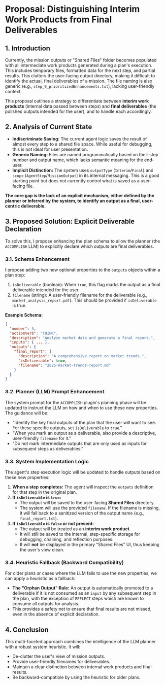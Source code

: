 # Proposal: Distinguishing Interim Work Products from Final Deliverables

## 1. Introduction

Currently, the mission outputs or "Shared Files" folder becomes populated with all intermediate work products generated during a plan's execution. This includes temporary files, formatted data for the next step, and partial results. This clutters the user-facing output directory, making it difficult to identify the actual, final deliverables of a mission. The file naming is also generic (e.g., `step_9_prioritizedEnhancements.txt`), lacking user-friendly context.

This proposal outlines a strategy to differentiate between **interim work products** (internal data passed between steps) and **final deliverables** (the polished outputs intended for the user), and to handle each accordingly.

## 2. Analysis of Current State

-   **Indiscriminate Saving:** The current agent logic saves the result of almost every step to a shared file space. While useful for debugging, this is not ideal for user presentation.
-   **Generic Naming:** Files are named programmatically based on their step number and output name, which lacks semantic meaning for the end-user.
-   **Implicit Distinction:** The system uses `outputType` (`Interim`/`Final`) and `scope` (`AgentStep`/`MissionOutput`) in its internal messaging. This is a good starting point but does not currently control what is saved as a user-facing file.

**The core gap is the lack of an explicit mechanism, either defined by the planner or inferred by the system, to identify an output as a final, user-centric deliverable.**

## 3. Proposed Solution: Explicit Deliverable Declaration

To solve this, I propose enhancing the plan schema to allow the planner (the `ACCOMPLISH` LLM) to explicitly declare which outputs are final deliverables.

### 3.1. Schema Enhancement

I propose adding two new optional properties to the `outputs` objects within a plan step:

1.  `isDeliverable` (boolean): When `true`, this flag marks the output as a final deliverable intended for the user.
2.  `filename` (string): A user-friendly filename for the deliverable (e.g., `market_analysis_report.pdf`). This should be provided if `isDeliverable` is true.

**Example Schema:**

```json
{
  "number": 5,
  "actionVerb": "THINK",
  "description": "Analyze market data and generate a final report.",
  "inputs": { ... },
  "outputs": {
    "final_report": {
      "description": "A comprehensive report on market trends.",
      "isDeliverable": true,
      "filename": "2025-market-trends-report.md"
    }
  }
}
```

### 3.2. Planner (LLM) Prompt Enhancement

The system prompt for the `ACCOMPLISH` plugin's planning phase will be updated to instruct the LLM on how and when to use these new properties. The guidance will be:

-   "Identify the key final outputs of the plan that the user will want to see. For these specific outputs, set `isDeliverable` to `true`."
-   "When you mark an output as a deliverable, also provide a descriptive, user-friendly `filename` for it."
-   "Do not mark intermediate outputs that are only used as inputs for subsequent steps as deliverables."

### 3.3. System Implementation Logic

The agent's step execution logic will be updated to handle outputs based on these new properties:

1.  **When a step completes:** The agent will inspect the `outputs` definition for that step in the original plan.
2.  **If `isDeliverable` is `true`:**
    *   The output will be saved to the user-facing **Shared Files** directory.
    *   The system will use the provided `filename`. If the filename is missing, it will fall back to a sanitized version of the output name (e.g., `final_report.txt`).
3.  **If `isDeliverable` is `false` or not present:**
    *   The output will be treated as an **interim work product**.
    *   It will still be saved to the internal, step-specific storage for debugging, chaining, and reflection purposes.
    *   It will **not** be displayed in the primary "Shared Files" UI, thus keeping the user's view clean.

### 3.4. Heuristic Fallback (Backward Compatibility)

For older plans or cases where the LLM fails to use the new properties, we can apply a heuristic as a fallback:

-   **The "Orphan Output" Rule:** An output is automatically promoted to a deliverable if it is not consumed as an `input` by any subsequent step in the plan, with the exception of `REFLECT` steps which are known to consume all outputs for analysis.
-   This provides a safety net to ensure that final results are not missed, even in the absence of explicit declaration.

## 4. Conclusion

This multi-faceted approach combines the intelligence of the LLM planner with a robust system heuristic. It will:
-   De-clutter the user's view of mission outputs.
-   Provide user-friendly filenames for deliverables.
-   Maintain a clear distinction between internal work products and final results.
-   Be backward-compatible by using the heuristic for older plans.
